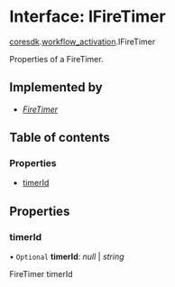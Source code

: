 # Interface: IFireTimer

[coresdk](../modules/proto.coresdk.md).[workflow_activation](../modules/proto.coresdk.workflow_activation.md).IFireTimer

Properties of a FireTimer.

## Implemented by

* [*FireTimer*](../classes/proto.coresdk.workflow_activation.firetimer.md)

## Table of contents

### Properties

- [timerId](proto.coresdk.workflow_activation.ifiretimer.md#timerid)

## Properties

### timerId

• `Optional` **timerId**: *null* \| *string*

FireTimer timerId
